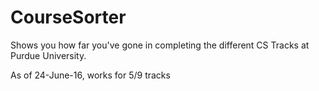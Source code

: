 # CourseSorter

Shows you how far you've gone in completing the different CS Tracks at Purdue University.

As of 24-June-16, works for 5/9 tracks
